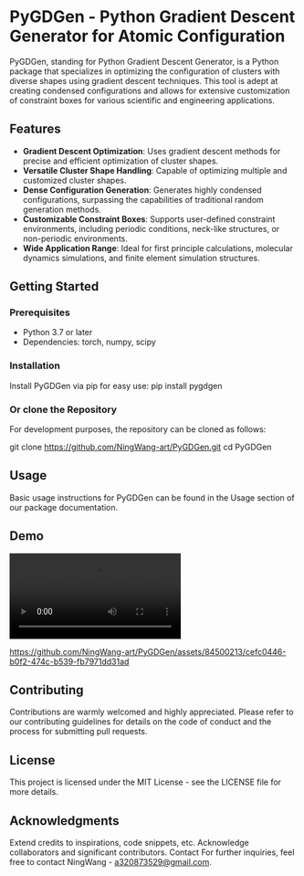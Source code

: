 # PyGDGen - Python Gradient Descent Generator for Atomic Configuration
PyGDGen, standing for Python Gradient Descent Generator, is a Python package that specializes in optimizing the configuration of clusters with diverse shapes using gradient descent techniques. This tool is adept at creating condensed configurations and allows for extensive customization of constraint boxes for various scientific and engineering applications.

## Features
- **Gradient Descent Optimization**: Uses gradient descent methods for precise and efficient optimization of cluster shapes.
- **Versatile Cluster Shape Handling**: Capable of optimizing multiple and customized cluster shapes.
- **Dense Configuration Generation**: Generates highly condensed configurations, surpassing the capabilities of traditional random generation methods.
- **Customizable Constraint Boxes**: Supports user-defined constraint environments, including periodic conditions, neck-like structures, or non-periodic environments.
- **Wide Application Range**: Ideal for first principle calculations, molecular dynamics simulations, and finite element simulation structures.

## Getting Started

### Prerequisites
- Python 3.7 or later
- Dependencies: torch, numpy, scipy

### Installation
Install PyGDGen via pip for easy use:
pip install pygdgen


### Or clone the Repository
For development purposes, the repository can be cloned as follows:

git clone https://github.com/NingWang-art/PyGDGen.git
cd PyGDGen

## Usage
Basic usage instructions for PyGDGen can be found in the Usage section of our package documentation.

## Demo
![1&50npbc](demo/mix150_pbc.mp4)

https://github.com/NingWang-art/PyGDGen/assets/84500213/cefc0446-b0f2-474c-b539-fb7971dd31ad

## Contributing
Contributions are warmly welcomed and highly appreciated. Please refer to our contributing guidelines for details on the code of conduct and the process for submitting pull requests.

## License
This project is licensed under the MIT License - see the LICENSE file for more details.

## Acknowledgments
Extend credits to inspirations, code snippets, etc.
Acknowledge collaborators and significant contributors.
Contact
For further inquiries, feel free to contact NingWang - a320873529@gmail.com.
